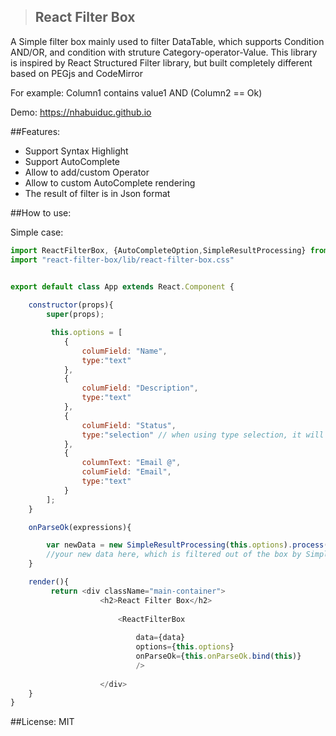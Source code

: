 >## React Filter Box

A Simple filter box mainly used to filter DataTable,  which supports Condition AND/OR, 
and condition with struture Category-operator-Value. This library is inspired by React Structured Filter library,
but built completely different based on PEGjs and CodeMirror

For example: Column1 contains value1 AND (Column2 == Ok)

Demo: https://nhabuiduc.github.io

##Features:

- Support Syntax Highlight
- Support AutoComplete
- Allow to add/custom Operator
- Allow to custom AutoComplete rendering 
- The result of filter is in Json format

##How to use:

Simple case:

```javascript
import ReactFilterBox, {AutoCompleteOption,SimpleResultProcessing} from "react-filter-box";
import "react-filter-box/lib/react-filter-box.css"


export default class App extends React.Component {
    
    constructor(props){
        super(props);

         this.options = [
            {
                columField: "Name",
                type:"text"
            },
            {
                columField: "Description",
                type:"text"
            },
            {
                columField: "Status",
                type:"selection" // when using type selection, it will automatically sugest all posible values
            },
            {
                columnText: "Email @",
                columField: "Email",
                type:"text"
            }
        ];
    }

    onParseOk(expressions){

        var newData = new SimpleResultProcessing(this.options).process(data,expressions);
        //your new data here, which is filtered out of the box by SimpleResultProcessing
    }

    render(){
         return <div className="main-container"> 
                    <h2>React Filter Box</h2>
         
                        <ReactFilterBox 
                            
                            data={data}
                            options={this.options}
                            onParseOk={this.onParseOk.bind(this)}
                            />
                    
                    </div>
    }
}
```


##License: MIT
